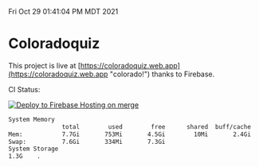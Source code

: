 Fri Oct 29 01:41:04 PM MDT 2021

# Coloradoquiz


This project is live at [https://coloradoquiz.web.app](https://coloradoquiz.web.app "colorado!") thanks to Firebase.

CI Status: 

[![Deploy to Firebase Hosting on merge](https://github.com/teamkushal/coloradoquiz/actions/workflows/firebase-hosting-merge.yml/badge.svg)](https://github.com/teamkushal/coloradoquiz/actions/workflows/firebase-hosting-merge.yml)

```bash
System Memory
               total        used        free      shared  buff/cache   available
Mem:           7.7Gi       753Mi       4.5Gi        10Mi       2.4Gi       6.6Gi
Swap:          7.6Gi       334Mi       7.3Gi
System Storage
1.3G	.
```
```bash
